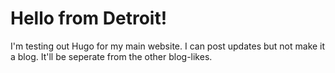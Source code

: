 # Hello from Detroit!

I'm testing out Hugo for my main website. I can post updates but not make it a blog. It'll be seperate from the other blog-likes.